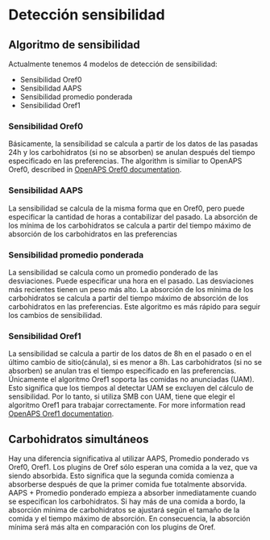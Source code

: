 # Detección sensibilidad

## Algoritmo de sensibilidad

Actualmente tenemos 4 modelos de detección de sensibilidad:

* Sensibilidad Oref0
* Sensibilidad AAPS
* Sensibilidad promedio ponderada
* Sensibilidad Oref1

### Sensibilidad Oref0

Básicamente, la sensibilidad se calcula a partir de los datos de las pasadas 24h y los carbohidratos (si no se absorben) se anulan después del tiempo especificado en las preferencias. The algorithm is similiar to OpenAPS Oref0, described in [OpenAPS Oref0 documentation](https://openaps.readthedocs.io/en/latest/docs/Customize-Iterate/autosens.html).

### Sensibilidad AAPS

La sensibilidad se calcula de la misma forma que en Oref0, pero puede especificar la cantidad de horas a contabilizar del pasado. La absorción de los mínima de los carbohidratos se calcula a partir del tiempo máximo de absorción de los carbohidratos en las preferencias

### Sensibilidad promedio ponderada

La sensibilidad se calcula como un promedio ponderado de las desviaciones. Puede especificar una hora en el pasado. Las desviaciones más recientes tienen un peso más alto. La absorción de los mínima de los carbohidratos se calcula a partir del tiempo máximo de absorción de los carbohidratos en las preferencias. Este algoritmo es más rápido para seguir los cambios de sensibilidad.

### Sensibilidad Oref1

La sensibilidad se calcula a partir de los datos de 8h en el pasado o en el último cambio de sitio(cánula), si es menor a 8h. Las carbohidratos (si no se absorben) se anulan tras el tiempo especificado en las preferencias. Únicamente el algoritmo Oref1 soporta las comidas no anunciadas (UAM). Esto significa que los tiempos al detectar UAM se excluyen del cálculo de sensibilidad. Por lo tanto, si utiliza SMB con UAM, tiene que elegir el algoritmo Oref1 para trabajar correctamente. For more information read [OpenAPS Oref1 documentation](https://openaps.readthedocs.io/en/latest/docs/Customize-Iterate/oref1.html).

## Carbohidratos simultáneos

Hay una diferencia significativa al utilizar AAPS, Promedio ponderado vs Oref0, Oref1. Los plugins de Oref sólo esperan una comida a la vez, que va siendo absorbida. Esto significa que la segunda comida comienza a absorberse después de que la primer comida fue totalmente absorvida. AAPS + Promedio ponderado empieza a absorber inmediatamente cuando se especifican los carbohidratos. Si hay más de una comida a bordo, la absorción mínima de carbohidratos se ajustará según el tamaño de la comida y el tiempo máximo de absorción. En consecuencia, la absorción mínima será más alta en comparación con los plugins de Oref.